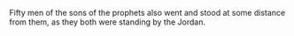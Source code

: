 Fifty men of the sons of the prophets also went and stood at some distance from them, as they both were standing by the Jordan.

